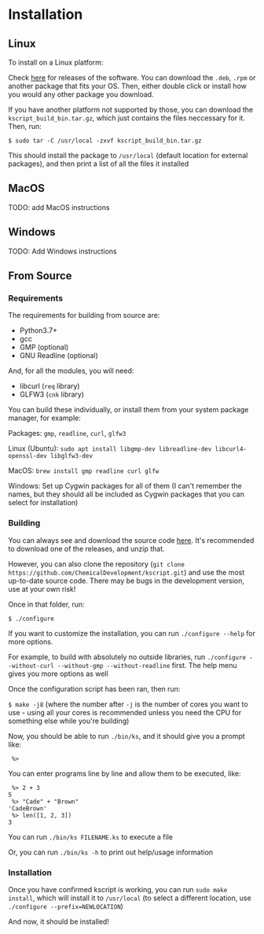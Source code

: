 
# Installation

## Linux


To install on a Linux platform:

Check [here](https://github.com/ChemicalDevelopment/kscript/releases) for releases of the software. You can download the `.deb`, `.rpm` or another package that fits your OS. Then, either double click or install how you would any other package you download.


If you have another platform not supported by those, you can download the `kscript_build_bin.tar.gz`, which just contains the files neccessary for it. Then, run:

`$ sudo tar -C /usr/local -zxvf kscript_build_bin.tar.gz`

This should install the package to `/usr/local` (default location for external packages), and then print a list of all the files it installed



## MacOS

TODO: add MacOS instructions


## Windows

TODO: Add Windows instructions


## From Source

### Requirements

The requirements for building from source are:

  * Python3.7+
  * gcc
  * GMP (optional)
  * GNU Readline (optional)

And, for all the modules, you will need:

  * libcurl (`req` library)
  * GLFW3 (`cnk` library)

You can build these individually, or install them from your system package manager, for example:

Packages: `gmp`, `readline`, `curl`, `glfw3`

Linux (Ubuntu): `sudo apt install libgmp-dev libreadline-dev libcurl4-openssl-dev libglfw3-dev`

MacOS: `brew install gmp readline curl glfw`

Windows: Set up Cygwin packages for all of them (I can't remember the names, but they should all be included as Cygwin packages that you can select for installation)


### Building


You can always see and download the source code [here](https://github.com/ChemicalDevelopment/kscript/releases). It's recommended to download one of the releases, and unzip that.

However, you can also clone the repository (`git clone https://github.com/ChemicalDevelopment/kscript.git`) and use the most up-to-date source code. There may be bugs in the development version, use at your own risk!

Once in that folder, run:

`$ ./configure`

If you want to customize the installation, you can run `./configure --help` for more options.

For example, to build with absolutely no outside libraries, run `./configure --without-curl --without-gmp --without-readline` first. The help menu gives you more options as well


Once the configuration script has been ran, then run:

`$ make -j8` (where the number after `-j` is the number of cores you want to use - using all your cores is recommended unless you need the CPU for something else while you're building)


Now, you should be able to run `./bin/ks`, and it should give you a prompt like:

```
 %> 
```

You can enter programs line by line and allow them to be executed, like:

```
 %> 2 + 3
5
 %> "Cade" + "Brown"
'CadeBrown'
 %> len([1, 2, 3])
3
```

You can run `./bin/ks FILENAME.ks` to execute a file

Or, you can run `./bin/ks -h` to print out help/usage information


### Installation

Once you have confirmed kscript is working, you can run `sudo make install`, which will install it to `/usr/local` (to select a different location, use `./configure --prefix=NEWLOCATION`)

And now, it should be installed!


